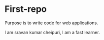 # First-repo
Purpose is to write code for web applications.

I am sravan kumar cheipuri, I am a fast learner.
